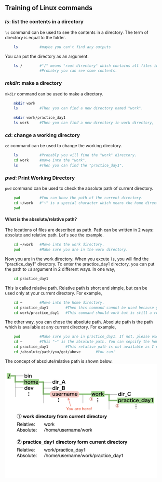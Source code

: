 ## Training of Linux commands

### *ls*: list the contents in a directory  
`ls` command can be used to see the contents in a directory. The term of directory is equal to the folder.  
``` bash
    ls          #maybe you can't find any outputs
```  

You can put the directory as an argument.  
``` bash
    ls /        #"/" means "root directory" which contains all files in the computer.  
                #Probabry you can see some contents.
```

### *mkdir*: make a directory  
`mkdir` command can be used to make a directory.  
``` bash
    mkdir work  
    ls          #Then you can find a new directory named "work".
```

``` bash
    mkdir work/practice_day1  
    ls work     #Then you can find a new directory in work directory,
```

### *cd*: change a working directory
`cd` command can be used to change the working directory.  
``` bash
    ls          #Probably you will find the "work" directory.  
    cd work     #move into the "work".  
    ls          #Then you can find the "practice_day1".
``` 

### *pwd*: **P**rint **W**orking **D**irectory  
`pwd` command can be used to check the absolute path of current directory.  
``` bash
    pwd         #You can know the path of the current directory.
    cd ~/work   #"~" is a special character which means the home directory.
    pwd    
```  
#### What is the absolute/relative path?  
The locations of files are described as path. Path can be written in 2 ways: absolute and relative path. Let's see the example.  
``` bash
    cd ~/work   #Move into the work directory.
    pwd         #Make sure you are in the work directory.
```  
Now you are in the work directory. When you excute `ls`, you will find the "practice_day1" directory. To enter the practice_day1 directory, you can put the path to `cd` argument in 2 different ways. In one way,  
``` bash
    cd practice_day1
```  
This is called relative path. Relative path is short and simple, but can be used only at your current directory. For example,  
``` bash
    cd ~        #Move into the home directory.
    cd practice_day1        #Then this command cannot be used because you changed the working directory.
    cd work/practice_day1   #This command should work but is still a relative path.
```  
The other way, you can chose the absolute path. Absolute path is the path which is available at any current directory. For example,  
``` bash
    pwd         #Make sure you are in practice_day1. If not, please excute the commands above. This "pwd" output is the absolute path.
    cd ~        #This "~" is the absolute path. You can sepcify the home directory by this character wherever you are.
    cd practice_day1        #This relative path is not available as I mentioned above.
    cd /absolute/path/you/got/above       #You can!
```  
The concept of absolute/relative path is shown below.  
![path visual](https://github.com/kijiy/suikou_linux_training/blob/images/image/path_image.001.jpeg)  


